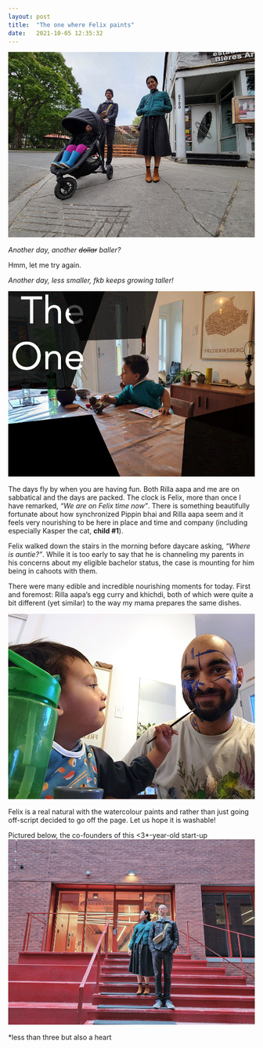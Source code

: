 ```yaml
---
layout: post
title:  "The one where Felix paints"
date:   2021-10-05 12:35:32
---
```


![](/assets/images/04-20211005_052926-the-one-where-the-foto-series-continues.jpg)

*Another day, another ~~dollar~~ baller?* 

Hmm, let me try again. 

*Another day, 
less smaller, 
fkb keeps growing taller!*

![](/assets/images/04-20211005_144036-the-one-where-felix-paints.gif)

The days fly by when you are having fun. Both Rilla aapa and me are on sabbatical and the days are packed. The clock is Felix, more than once I have remarked, *“We are on Felix time now”*. There is something beautifully fortunate about how synchronized Pippin bhai and Rilla aapa seem and it feels very nourishing to be here in place and time and company (including especially Kasper the cat, **child #1**).

Felix walked down the stairs in the morning before daycare asking, *“Where is auntie?”*. While it is too early to say that he is channeling my parents in his concerns about my eligible bachelor status, the case is mounting for him being in cahoots with them. 

There were many edible and incredible nourishing moments for today. First and foremost: Rilla aapa’s egg curry and khichdi, both of which were quite a bit different (yet similar) to the way my mama prepares the same dishes. 

![](/assets/images/04-20211005_154312(0)-the-one-where-i-join-blue-man-group.jpg)

Felix is a real natural with the watercolour paints and rather than just going off-script decided to go off the page. Let us hope it is washable!  

Pictured below, the co-founders of this <3*-year-old start-up
![](/assets/images/04-20211005_055119-the-one-where-they-stand-on-steps.gif)

*less than three but also a heart

